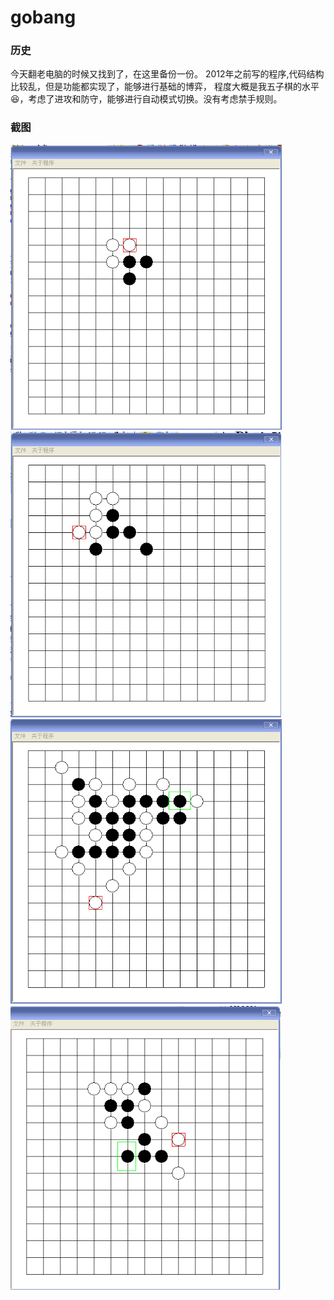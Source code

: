 # gobang

### 历史

今天翻老电脑的时候又找到了，在这里备份一份。
2012年之前写的程序,代码结构比较乱，但是功能都实现了，能够进行基础的博弈，
程度大概是我五子棋的水平:laughing:，考虑了进攻和防守，能够进行自动模式切换。没有考虑禁手规则。



### 截图

<img src="./screenshot/1.bmp" alt="1" style="zoom:75%;" />

<img src="./screenshot/2.bmp" alt="1" style="zoom:75%;" />

<img src="./screenshot/3.bmp" alt="1" style="zoom:75%;" />

<img src="./screenshot/4.bmp" alt="1" style="zoom:75%;" />
